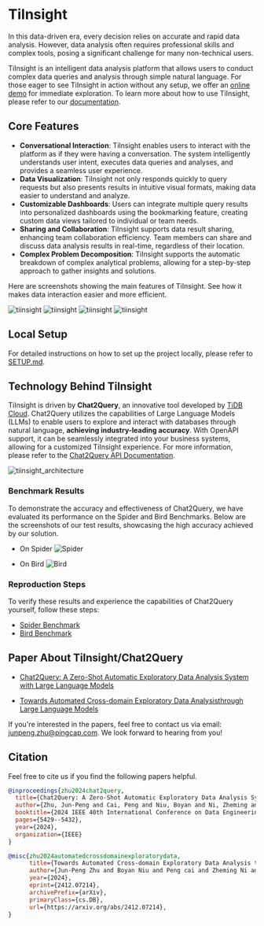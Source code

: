 # TiInsight
In this data-driven era, every decision relies on accurate and rapid data analysis. However, data analysis often requires professional skills and complex tools, posing a significant challenge for many non-technical users.

TiInsight is an intelligent data analysis platform that allows users to conduct complex data queries and analysis through simple natural language. For those eager to see TiInsight in action without any setup, we offer an [online demo](https://www.tiinsight.chat/) for immediate exploration. To learn more about how to use TiInsight, please refer to our [documentation](./docs/How_To_Use_TiInsight.md).

## Core Features
- **Conversational Interaction**: TiInsight enables users to interact with the platform as if they were having a conversation. The system intelligently understands user intent, executes data queries and analyses, and provides a seamless user experience.
- **Data Visualization**: TiInsight not only responds quickly to query requests but also presents results in intuitive visual formats, making data easier to understand and analyze.
- **Customizable Dashboards**: Users can integrate multiple query results into personalized dashboards using the bookmarking feature, creating custom data views tailored to individual or team needs.
- **Sharing and Collaboration**: TiInsight supports data result sharing, enhancing team collaboration efficiency. Team members can share and discuss data analysis results in real-time, regardless of their location.
- **Complex Problem Decomposition**: TiInsight supports the automatic breakdown of complex analytical problems, allowing for a step-by-step approach to gather insights and solutions.

Here are screenshots showing the main features of TiInsight. See how it makes data interaction easier and more efficient.

![tiinsight](./figures/tiinsight/tiinsight_dbexplore_1.jpeg)
![tiinsight](./figures/tiinsight/tiinsight_data2chart_1.png)
![tiinsight](./figures/tiinsight/tiinsight_data2chart_2.jpeg)
![tiinsight](./figures/tiinsight/tiinsight_dashboard_1.png)


## Local Setup
For detailed instructions on how to set up the project locally, please refer to [SETUP.md](./SETUP.md).


## Technology Behind TiInsight
TiInsight is driven by **Chat2Query**, an innovative tool developed by [TiDB Cloud](https://tidbcloud.com/). Chat2Query utilizes the capabilities of Large Language Models (LLMs) to enable users to explore and interact with databases through natural language, **achieving industry-leading accuracy**. With OpenAPI support, it can be seamlessly integrated into your business systems, allowing for a customized TiInsight experience. For more information, please refer to the [Chat2Query API Documentation](https://docs.pingcap.com/tidbcloud/use-chat2query-api).

![tiinsight_architecture](./figures/tiinsight/tiinsight_architecture.jpeg)

### Benchmark Results
To demonstrate the accuracy and effectiveness of Chat2Query, we have evaluated its performance on the Spider and Bird Benchmarks. Below are the screenshots of our test results, showcasing the high accuracy achieved by our solution.

- On Spider
![Spider](./figures/chat2query/benchmark_spider.png)

- On Bird
![Bird](./figures/chat2query/benchmark_bird.jpg)


### Reproduction Steps
To verify these results and experience the capabilities of Chat2Query yourself, follow these steps:
- [Spider Benchmark](./chat2query_benchmark/spider/README.md)
- [Bird Benchmark](./chat2query_benchmark/bird/README.md)



## Paper About TiInsight/Chat2Query

- [Chat2Query: A Zero-Shot Automatic Exploratory Data Analysis System with Large Language Models](https://ieeexplore.ieee.org/abstract/document/10597681)

- [Towards Automated Cross-domain Exploratory Data Analysisthrough Large Language Models](https://arxiv.org/pdf/2412.07214)


If you're interested in the papers, feel free to contact us via email: junpeng.zhu@pingcap.com. We look forward to hearing from you!

## Citation

Feel free to cite us if you find the following papers helpful.

```bibtex
@inproceedings{zhu2024chat2query,
  title={Chat2Query: A Zero-Shot Automatic Exploratory Data Analysis System with Large Language Models},
  author={Zhu, Jun-Peng and Cai, Peng and Niu, Boyan and Ni, Zheming and Xu, Kai and Huang, Jiajun and Wan, Jianwei and Ma, Shengbo and Wang, Bing and Zhang, Donghui and others},
  booktitle={2024 IEEE 40th International Conference on Data Engineering (ICDE)},
  pages={5429--5432},
  year={2024},
  organization={IEEE}
}
```


```bibtex
@misc{zhu2024automatedcrossdomainexploratorydata,
      title={Towards Automated Cross-domain Exploratory Data Analysis through Large Language Models}, 
      author={Jun-Peng Zhu and Boyan Niu and Peng cai and Zheming Ni and Jianwei Wan and Kai Xu and Jiajun Huang and Shengbo Ma and Bing Wang and Xuan Zhou and Guanglei Bao and Donghui Zhang and Liu Tang and Qi Liu},
      year={2024},
      eprint={2412.07214},
      archivePrefix={arXiv},
      primaryClass={cs.DB},
      url={https://arxiv.org/abs/2412.07214}, 
}
```
